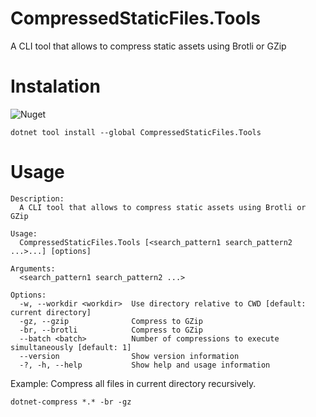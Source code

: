 # CompressedStaticFiles.Tools
A CLI tool that allows to compress static assets using Brotli or GZip

# Instalation
![Nuget](https://img.shields.io/nuget/v/CompressedStaticFiles.Tools?style=flat-square)

```
dotnet tool install --global CompressedStaticFiles.Tools
```

# Usage

```
Description:
  A CLI tool that allows to compress static assets using Brotli or GZip

Usage:
  CompressedStaticFiles.Tools [<search_pattern1 search_pattern2 ...>...] [options]

Arguments:
  <search_pattern1 search_pattern2 ...>

Options:
  -w, --workdir <workdir>  Use directory relative to CWD [default: current directory]
  -gz, --gzip              Compress to GZip
  -br, --brotli            Compress to GZip
  --batch <batch>          Number of compressions to execute simultaneously [default: 1]
  --version                Show version information
  -?, -h, --help           Show help and usage information
```

Example: Compress all files in current directory recursively.
```
dotnet-compress *.* -br -gz
```
